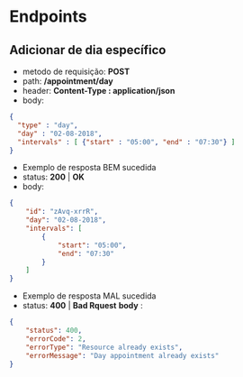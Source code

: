 # Endpoints

##  Adicionar de dia específico
* metodo de requisição: **POST**
* path: **/appointment/day**
* header: **Content-Type : application/json**
* body: 
```json
{
  "type" : "day",
  "day" : "02-08-2018",
  "intervals" : [ {"start" : "05:00", "end" : "07:30"} ]
}
```
* Exemplo de resposta BEM sucedida
* status: **200** | **OK**
* body:
```json
{
    "id": "zAvq-xrrR",
    "day": "02-08-2018",
    "intervals": [
        {
            "start": "05:00",
            "end": "07:30"
        }
    ]
}
```
* Exemplo de resposta MAL sucedida
* status: **400** | **Bad Rquest**
**body** :
```json
{
    "status": 400,
    "errorCode": 2,
    "errorType": "Resource already exists",
    "errorMessage": "Day appointment already exists"
}
```